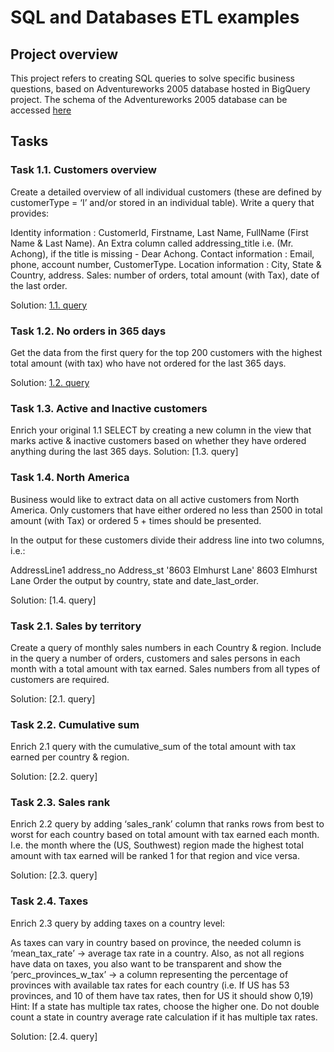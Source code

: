 # SQL and Databases ETL examples
## Project overview
This project refers to creating SQL queries to solve specific business questions, based on Adventureworks 2005 database hosted in BigQuery project.
The schema of the Adventureworks 2005 database can be accessed [here]( https://i0.wp.com/improveandrepeat.com/wp-content/uploads/2018/12/AdvWorksOLTPSchemaVisio.png?ssl=1)

## Tasks
### Task 1.1. Customers overview
Create a detailed overview of all individual customers (these are defined by customerType = ‘I’ and/or stored in an individual table). Write a query that provides:

Identity information : CustomerId, Firstname, Last Name, FullName (First Name & Last Name).
An Extra column called addressing_title i.e. (Mr. Achong), if the title is missing - Dear Achong.
Contact information : Email, phone, account number, CustomerType.
Location information : City, State & Country, address.
Sales: number of orders, total amount (with Tax), date of the last order.

Solution: [1.1. query](https://github.com/PatrycjaDanilczuk/SQL-and-Databases-codes/blob/main/1.1.%20query)

### Task 1.2. No orders in 365 days
Get the data from the first query for the top 200 customers with the highest total amount (with tax) who have not ordered for the last 365 days.

Solution: [1.2. query](https://github.com/PatrycjaDanilczuk/SQL-and-Databases-codes/blob/main/1.2.%20query)

### Task 1.3. Active and Inactive customers
Enrich your original 1.1 SELECT by creating a new column in the view that marks active & inactive customers based on whether they have ordered anything during the last 365 days.
Solution: [1.3. query]

### Task 1.4. North America
Business would like to extract data on all active customers from North America. Only customers that have either ordered no less than 2500 in total amount (with Tax) or ordered 5 + times should be presented.

In the output for these customers divide their address line into two columns, i.e.:

AddressLine1	address_no	Address_st
'8603 Elmhurst Lane'	8603	Elmhurst Lane
Order the output by country, state and date_last_order.

Solution: [1.4. query]

### Task 2.1. Sales by territory
Create a query of monthly sales numbers in each Country & region. Include in the query a number of orders, customers and sales persons in each month with a total amount with tax earned. Sales numbers from all types of customers are required. 

Solution: [2.1. query]

### Task 2.2. Cumulative sum
Enrich 2.1 query with the cumulative_sum of the total amount with tax earned per country & region.

Solution: [2.2. query]

### Task 2.3. Sales rank
Enrich 2.2 query by adding ‘sales_rank’ column that ranks rows from best to worst for each country based on total amount with tax earned each month. I.e. the month where the (US, Southwest) region made the highest total amount with tax earned will be ranked 1 for that region and vice versa.

Solution: [2.3. query]

### Task 2.4. Taxes
Enrich 2.3 query by adding taxes on a country level:

As taxes can vary in country based on province, the needed column is ‘mean_tax_rate’ -> average tax rate in a country.
Also, as not all regions have data on taxes, you also want to be transparent and show the ‘perc_provinces_w_tax’ -> a column representing the percentage of provinces with available tax rates for each country (i.e. If US has 53 provinces, and 10 of them have tax rates, then for US it should show 0,19)
Hint: If a state has multiple tax rates, choose the higher one. Do not double count a state in country average rate calculation if it has multiple tax rates.

Solution: [2.4. query]

